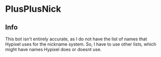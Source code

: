 # PlusPlusNick

## Info
This bot isn't entirely accurate, as I do not have the list of names that Hypixel uses for the nickname system. So, I have to use other lists, which might have names Hypixel does or doesnt use.


